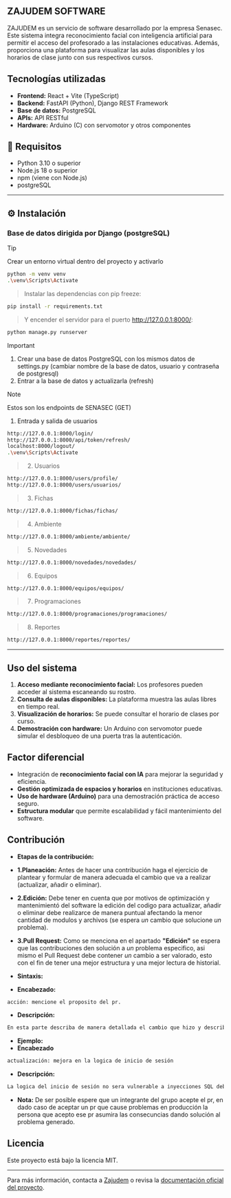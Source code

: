 ## ZAJUDEM SOFTWARE

ZAJUDEM es un servicio de software desarrollado por la empresa Senasec. Este sistema integra reconocimiento facial con inteligencia artificial para permitir el acceso del profesorado a las instalaciones educativas. Además, proporciona una plataforma para visualizar las aulas disponibles y los horarios de clase junto con sus respectivos cursos.

## Tecnologías utilizadas

- **Frontend:** React + Vite (TypeScript)
- **Backend:** FastAPI (Python), Django REST Framework
- **Base de datos:** PostgreSQL
- **APIs:** API RESTful
- **Hardware:** Arduino (C) con servomotor y otros componentes

## 🔧 Requisitos

- Python 3.10 o superior
- Node.js 18 o superior
- npm (viene con Node.js)
- postgreSQL 

---

## ⚙️ Instalación

### Base de datos dirigida por Django (postgreSQL)
>[!TIP]
> Crear un entorno virtual dentro del proyecto y activarlo
```bash
python -m venv venv
.\venv\Scripts\Activate   
```
> Instalar las dependencias con pip freeze:
```bash
pip install -r requirements.txt
```
> Y encender el servidor para el puerto http://127.0.0.1:8000/:
```bash
python manage.py runserver
```


>[!IMPORTANT]
> 1. Crear una base de datos PostgreSQL con los mismos datos de settings.py (cambiar nombre de la base de datos, usuario y contraseña de postgresql)
> 2. Entrar a la base de datos y actualizarla (refresh)

>[!NOTE]
> Estos son los endpoints de SENASEC (GET)
> 1. Entrada y salida de usuarios
```bash
http://127.0.0.1:8000/login/
http://127.0.0.1:8000/api/token/refresh/
localhost:8000/logout/
.\venv\Scripts\Activate   
```

> 2. Usuarios
```bash
http://127.0.0.1:8000/users/profile/
http://127.0.0.1:8000/users/usuarios/
```

> 3. Fichas
```bash
http://127.0.0.1:8000/fichas/fichas/
```

> 4. Ambiente
```bash
http://127.0.0.1:8000/ambiente/ambiente/
```

> 5. Novedades
```bash
http://127.0.0.1:8000/novedades/novedades/
```

> 6. Equipos
```bash
http://127.0.0.1:8000/equipos/equipos/
```

> 7. Programaciones
```bash
http://127.0.0.1:8000/programaciones/programaciones/
```

> 8. Reportes
```bash
http://127.0.0.1:8000/reportes/reportes/
```

---
## Uso del sistema
1. **Acceso mediante reconocimiento facial:** Los profesores pueden acceder al sistema escaneando su rostro.
2. **Consulta de aulas disponibles:** La plataforma muestra las aulas libres en tiempo real.
3. **Visualización de horarios:** Se puede consultar el horario de clases por curso.
4. **Demostración con hardware:** Un Arduino con servomotor puede simular el desbloqueo de una puerta tras la autenticación.

## Factor diferencial
- Integración de **reconocimiento facial con IA** para mejorar la seguridad y eficiencia.
- **Gestión optimizada de espacios y horarios** en instituciones educativas.
- **Uso de hardware (Arduino)** para una demostración práctica de acceso seguro.
- **Estructura modular** que permite escalabilidad y fácil mantenimiento del software.

## Contribución 
- **Etapas de la contribución:**
- **1.Planeación:**
Antes de hacer una contribución haga el ejercicio de plantear y formular de manera adecuada el cambio que va a realizar (actualizar, añadir o eliminar).

- **2.Edición:**
Debe tener en cuenta que por motivos de optimización y mantenimientó del software la edición del codigo para actualizar, añadir o eliminar debe realizarce de manera puntual afectando la menor cantidad de modulos y archivos (se espera *un* cambio que solucione *un* problema).

- **3.Pull Request:**
Como se menciona en el apartado **"Edición"** se espera que las contribuciones den solución a *un* problema especifico, asi mismo el Pull Request debe contener *un* cambio a ser valorado, esto con el fin de tener una mejor estructura y una mejor lectura de historial.
- **Sintaxis:**
- **Encabezado:**
```sh
acción: mencione el proposito del pr.
```
- **Descripción:**
```sh
En esta parte describa de manera detallada el cambio que hizo y describa los modulos y archivos afectados.
```

- **Ejemplo:**
- **Encabezado**
```sh
actualización: mejora en la logica de inicio de sesión
```
- **Descripción:**
```sh
La logica del inicio de sesión no sera vulnerable a inyecciones SQL debido a la importacion de la libreria "nombre de la libreria" en la direccion /user/login/login.php
```

- **Nota:**
De ser posible espere que un integrante del grupo acepte el pr, en dado caso de aceptar un pr que cause problemas en producción la persona que acepto ese pr asumira las consecuncias dando solución al problema generado.

## Licencia
Este proyecto está bajo la licencia MIT.

---
Para más información, contacta a [Zajudem](mailto:dnielussa@gmail.com) o revisa la [documentación oficial del proyecto](#).